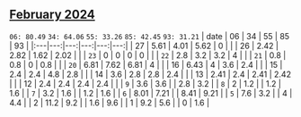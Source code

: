 ## [February 2024](2024-02.csv)

`06: 80.49` `34: 64.06` `55: 33.26` `85: 42.45` `93: 31.21` 
| date | 06 | 34 | 55 | 85 | 93 |
|:---|---:|---:|---:|---:|---:|
| 27 | 5.61 | 4.01 | 5.62 | 0 |  <tr></tr>|
| 26 | 2.42 | 2.82 | 1.62 | 2.02 |  <tr></tr>|
| `23` | 0 | 0 | 0 | 0 |  <tr></tr>|
| `22` | 2.8 | 3.2 | 3.2 | 4 |  <tr></tr>|
| `21` | 0.8 | 0.8 | 0 | 0.8 |  <tr></tr>|
| `20` | 6.81 | 7.62 | 6.81 | 4 |  <tr></tr>|
| 16 | 6.43 | 4 | 3.6 | 2.4 |  <tr></tr>|
| 15 | 2.4 | 2.4 | 4.8 | 2.8 |  <tr></tr>|
| 14 | 3.6 | 2.8 | 2.8 | 2.4 |  <tr></tr>|
| 13 | 2.41 | 2.4 | 2.41 | 2.42 |  <tr></tr>|
| 12 | 2.4 | 2.4 | 2.4 | 2.4 |  <tr></tr>|
| `9` | 3.6 | 3.6 |  | 2.8 | 3.2 <tr></tr>|
| `8` | 2 | 1.2 |  | 1.2 | 1.6 <tr></tr>|
| `7` | 3.2 | 1.6 |  | 1.2 | 1.6 <tr></tr>|
| `6` | 8.01 | 7.21 |  | 8.41 | 9.21 <tr></tr>|
| `5` | 7.6 | 3.2 |  | 4 | 4.4 <tr></tr>|
| 2 | 11.2 | 9.2 |  | 1.6 | 9.6 <tr></tr>|
| 1 | 9.2 | 5.6 |  | 0 | 1.6 <tr></tr>|
